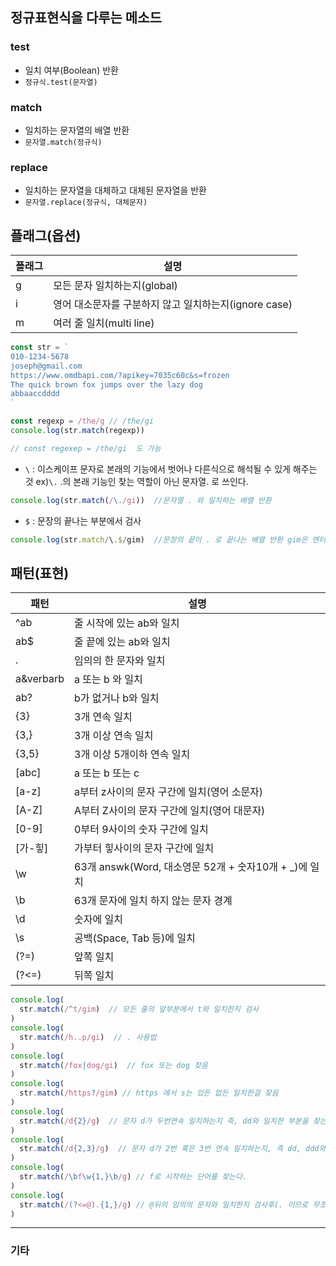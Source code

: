 ## 정규표현식을 다루는 메소드

### test
- 일치 여부(Boolean) 반환
- `정규식.test(문자열)`
### match
- 일치하는 문자열의 배열 반환
- `문자열.match(정규식)`
### replace
- 일치하는 문자열을 대체하고 대체된 문자열을 반환
- `문자열.replace(정규식, 대체문자)`

## 플래그(옵션)

플래그 | 설명
--|--
g | 모든 문자 일치하는지(global)
i | 영어 대소문자를 구분하지 않고 일치하는지(ignore case)
m | 여러 줄 일치(multi line)

```js
const str = ` 
010-1234-5678
joseph@gmail.com
https://www.omdbapi.com/?apikey=7035c60c&s=frozen
The quick brown fox jumps over the lazy dog
abbaaccdddd
`

const regexp = /the/g // /the/gi 
console.log(str.match(regexp))

// const regexep = /the/gi  도 가능
```
- `\` : 이스케이프 문자로 본래의 기능에서 벗어나 다른식으로 해석될 수 있게 해주는 것 ex)`\.` .의 본래 기능인 찾는 역할이 아닌 문자열. 로 쓰인다. 
```js
console.log(str.match(/\./gi))  //문자열 . 와 일치하는 배열 반환
```
- `$` : 문장의 끝나는 부분에서 검사
```js
console.log(str.match/\.$/gim)  //문장의 끝이 . 로 끝나는 배열 반환 gim은 엔터친거를 인식해서 각 문장마다 검사
```
## 패턴(표현)
패턴 | 설명
--|--
^ab | 줄 시작에 있는 ab와 일치
ab$ | 줄 끝에 있는 ab와 일치
. | 임의의 한 문자와 일치
a&verbarb | a 또는 b 와 일치
ab? | b가 없거나 b와 일치
{3} | 3개 연속 일치
{3,} | 3개 이상 연속 일치
{3,5} | 3개 이상 5개이하 연속 일치
[abc] | a 또는 b 또는 c
[a-z] | a부터 z사이의 문자 구간에 일치(영어 소문자)
[A-Z] | A부터 Z사이의 문자 구간에 일치(영어 대문자)
[0-9] | 0부터 9사이의 숫자 구간에 일치
[가-힣] | 가부터 힣사이의 문자 구간에 일치
\w | 63개 answk(Word, 대소영문 52개 + 숫자10개 + _)에 일치
\b | 63개 문자에 일치 하지 않는 문자 경계
\d | 숫자에 일치
\s | 공백(Space, Tab 등)에 일치
(?=) | 앞쪽 일치
(?<=) | 뒤쪽 일치

```js
console.log(
  str.match(/^t/gim)  // 모든 줄의 앞부분에서 t와 일치한지 검사
)
console.log(
  str.match(/h..p/gi)  // . 사용법
)
console.log(
  str.match(/fox|dog/gi)  // fox 또는 dog 찾음
)
console.log(
  str.match(/https?/gim) // https 에서 s는 있든 없든 일치한걸 찾음 
)
console.log(
  str.match(/d{2}/g)  // 문자 d가 두번연속 일치하는지 즉, dd와 일치한 부분을 찾는다.  
)
console.log(
  str.match(/d{2,3}/g)  // 문자 d가 2번 혹은 3번 연속 일치하는지, 즉 dd, ddd와 일치한 부분을 찾는다.  
)
console.log(
  str.match(/\bf\w{1,}\b/g) // f로 시작하는 단어를 찾는다.  
)
console.log(
  str.match(/(?<=@).{1,}/g) // @뒤의 임의의 문자와 일치한지 검사후(. 이므로 무조건 일치) 연속된 모든 문자를 찾는다.  
)
```


***
### 기타
